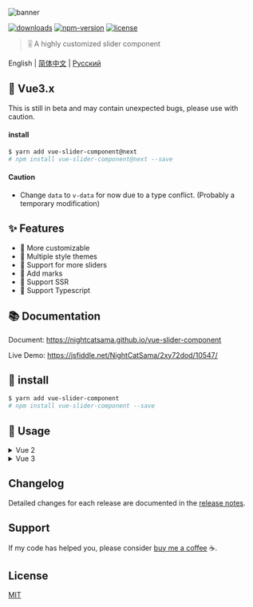 ![banner](https://raw.githubusercontent.com/NightCatSama/vue-slider-component/master/.github/banner.jpg)

[![downloads](https://img.shields.io/npm/dm/vue-slider-component.svg)][NPM]
[![npm-version](https://img.shields.io/npm/v/vue-slider-component.svg)][NPM]
[![license](https://img.shields.io/npm/l/express.svg)]()

> 🎚 A highly customized slider component

English | [简体中文][CH] | [Русский][RU]

## 🍉 Vue3.x

This is still in beta and may contain unexpected bugs, please use with caution.

#### install

```bash
$ yarn add vue-slider-component@next
# npm install vue-slider-component@next --save
```

#### Caution
- Change `data` to `v-data` for now due to a type conflict. (Probably a temporary modification)

## ✨ Features
- 🍖 More customizable
- 👗 Multiple style themes
- 🐳 Support for more sliders
- 📌 Add marks
- 🎉 Support SSR
- 🍒 Support Typescript

## 📚 Documentation

Document: <https://nightcatsama.github.io/vue-slider-component>

Live Demo: <https://jsfiddle.net/NightCatSama/2xy72dod/10547/>


## 🎯 install
```bash
$ yarn add vue-slider-component
# npm install vue-slider-component --save
```


## 🚀 Usage

<details><summary>Vue 2</summary>

```vue
<template>
  <vue-slider v-model="value" />
</template>

<script>
import VueSlider from 'vue-slider-component'
import 'vue-slider-component/theme/antd.css'

export default {
  components: {
    VueSlider
  },
  
  data () {
    return {
      value: 0
    }
  }
}
</script>
```
</details>

<details><summary>Vue 3</summary>

```vue
<template>
  <vue-slider v-model="value" />
</template>

<script setup>
import { reactive, toRefs } from 'vue'
import VueSlider from 'vue-slider-component'
import 'vue-slider-component/theme/antd.css'

export default {  
  setup() {
    const data = reactive({ value: 0 })
    return toRefs(data)
  }
}
</script>
```
</details>

## Changelog

Detailed changes for each release are documented in the [release notes](https://github.com/NightCatSama/vue-slider-component/blob/master/CHANGELOG.md).

## Support

If my code has helped you, please consider [buy me a coffee](https://www.buymeacoffee.com/nightcat) ☕.

## License

[MIT](https://github.com/NightCatSama/vue-slider-component/blob/master/LICENSE)


[NPM]: https://www.npmjs.com/package/vue-slider-component

[EN]: https://github.com/NightCatSama/vue-slider-component/blob/master/README.md
[CH]: https://github.com/NightCatSama/vue-slider-component/blob/master/README-CN.md
[RU]: https://github.com/NightCatSama/vue-slider-component/blob/master/README-RU.md
